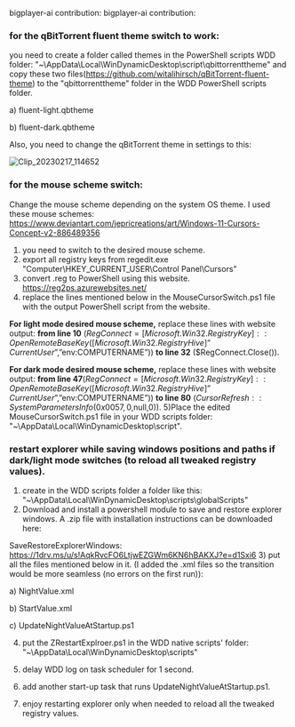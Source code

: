 bigplayer-ai contribution:
bigplayer-ai contribution:
### for the qBitTorrent fluent theme switch to work:
you need to create a folder called themes in the PowerShell scripts WDD folder:
"~\AppData\Local\WinDynamicDesktop\script\qbittorrenttheme"
and copy these two files(https://github.com/witalihirsch/qBitTorrent-fluent-theme) to the "qbittorrenttheme" folder in the WDD PowerShell scripts folder. 

a) fluent-light.qbtheme

b) fluent-dark.qbtheme

Also, you need to change the qBitTorrent theme in settings to this:

![Clip_20230217_114652](https://user-images.githubusercontent.com/119108387/219610478-fa74004a-dc00-4919-b9b4-9b3f47b7a5bc.png)

### for the mouse scheme switch:
Change the mouse scheme depending on the system OS theme. 
I used these mouse schemes:
https://www.deviantart.com/jepricreations/art/Windows-11-Cursors-Concept-v2-886489356
1) you need to switch to the desired mouse scheme.
2) export all registry keys from regedit.exe "Computer\HKEY_CURRENT_USER\Control Panel\Cursors"
3) convert .reg to PowerShell using this website.
https://reg2ps.azurewebsites.net/
4) replace the lines mentioned below in the MouseCursorSwitch.ps1 file with the output PowerShell script from the website.

**For light mode desired mouse scheme,** replace these lines with website output:
**from line 10** ($RegConnect = [Microsoft.Win32.RegistryKey]::OpenRemoteBaseKey([Microsoft.Win32.RegistryHive]”CurrentUser”,”$env:COMPUTERNAME”))
**to line 32** ($RegConnect.Close()).

**For dark mode desired mouse scheme,** replace these lines with website output:
**from line 47**($RegConnect = [Microsoft.Win32.RegistryKey]::OpenRemoteBaseKey([Microsoft.Win32.RegistryHive]”CurrentUser”,”$env:COMPUTERNAME”))
**to line 80** ($CursorRefresh::SystemParametersInfo(0x0057,0,$null,0)).
5)Place the edited MouseCursorSwitch.ps1 file in your WDD scripts folder: 
"~\AppData\Local\WinDynamicDesktop\script".
### restart explorer while saving windows positions and paths if dark/light mode switches (to reload all tweaked registry values).

1) create in the WDD scripts folder a folder like this:
"~\AppData\Local\WinDynamicDesktop\scripts\globalScripts"
2) Download and install a powershell module to save and restore explorer windows. 
A .zip file with installation instructions can be downloaded here:

SaveRestoreExplorerWindows: https://1drv.ms/u/s!AqkRvcFO6LtjwEZGWm6KN6hBAKXJ?e=d1Sxi6
3) put all the files mentioned below in it. (I added the .xml files so the transition would be more seamless (no errors on the first run)):

a) NightValue.xml

b) StartValue.xml

c) UpdateNightValueAtStartup.ps1

4) put the ZRestartExplroer.ps1 in the WDD native scripts' folder:
"~\AppData\Local\WinDynamicDesktop\scripts"

5) delay WDD log on task scheduler for 1 second.

6) add another start-up task that runs UpdateNightValueAtStartup.ps1.

7) enjoy restarting explorer only when needed to reload all the tweaked registry values.

